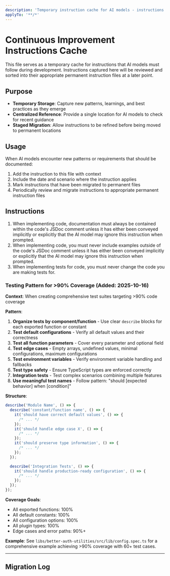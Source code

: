 ```yaml
---
description: 'Temporary instruction cache for AI models - instructions here will be sorted into appropriate instruction files later'
applyTo: '**/*'
---
```


# Continuous Improvement Instructions Cache

This file serves as a temporary cache for instructions that AI models must follow during development. Instructions captured here will be reviewed and sorted into their appropriate permanent instruction files at a later point.

## Purpose

- **Temporary Storage**: Capture new patterns, learnings, and best practices as they emerge
- **Centralized Reference**: Provide a single location for AI models to check for recent guidance
- **Staged Migration**: Allow instructions to be refined before being moved to permanent locations

## Usage

When AI models encounter new patterns or requirements that should be documented:

1. Add the instruction to this file with context
2. Include the date and scenario where the instruction applies
3. Mark instructions that have been migrated to permanent files
4. Periodically review and migrate instructions to appropriate permanent instruction files

## Instructions

<!-- Add new instructions below this line -->

1. When implementing code, documentation must always be contained within the code's JSDoc comment unless it has either been conveyed implicitly or explicitly that the AI model may ignore this instruction when prompted.
2. When implementing code, you must never include examples outside of the code's JSDoc comment unless it has either been conveyed implicitly or explicitly that the AI model may ignore this instruction when prompted.
3. When implementing tests for code, you must never change the code you are making tests for.

### Testing Pattern for >90% Coverage (Added: 2025-10-16)

**Context**: When creating comprehensive test suites targeting >90% code coverage

**Pattern**:

1. **Organize tests by component/function** - Use clear `describe` blocks for each exported function or constant
2. **Test default configurations** - Verify all default values and their correctness
3. **Test all function parameters** - Cover every parameter and optional field
4. **Test edge cases** - Empty arrays, undefined values, minimal configurations, maximum configurations
5. **Test environment variables** - Verify environment variable handling and fallbacks
6. **Test type safety** - Ensure TypeScript types are enforced correctly
7. **Integration tests** - Test complex scenarios combining multiple features
8. **Use meaningful test names** - Follow pattern: "should [expected behavior] when [condition]"

**Structure**:

```typescript
describe('Module Name', () => {
  describe('constant/function name', () => {
    it('should have correct default values', () => {
      /* ... */
    });
    it('should handle edge case X', () => {
      /* ... */
    });
    it('should preserve type information', () => {
      /* ... */
    });
  });

  describe('Integration Tests', () => {
    it('should handle production-ready configuration', () => {
      /* ... */
    });
  });
});
```

**Coverage Goals**:

- All exported functions: 100%
- All default constants: 100%
- All configuration options: 100%
- All plugin types: 100%
- Edge cases and error paths: 90%+

**Example**: See `libs/better-auth-utilities/src/lib/config.spec.ts` for a comprehensive example achieving >90% coverage with 60+ test cases.

---

## Migration Log

<!-- When instructions are migrated, move them here with references to their new location -->
